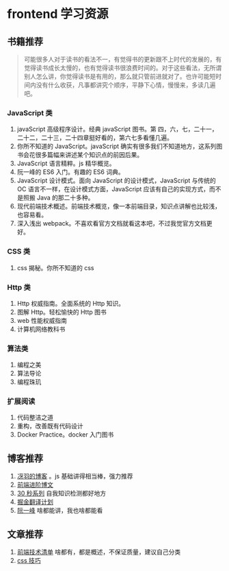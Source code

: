# frontend 学习资源

## 书籍推荐

> 可能很多人对于读书的看法不一，有觉得书的更新跟不上时代的发展的，有觉得读书成长太慢的，也有觉得读书很浪费时间的。对于这些看法，无所谓别人怎么讲，你觉得读书是有用的，那么就只管前进就对了。也许可能短时间内没有什么收获，凡事都讲究个顺序，平静下心情，慢慢来，多读几遍吧。

### JavaScript 类

1. javaScript 高级程序设计。经典 javaScript 图书。第 四，六，七，二十一，二十二，二十三，二十四章挺好看的，第六七多看懂几遍。
2. 你所不知道的 JavaScript。javaScript 确实有很多我们不知道地方，这系列图书会花很多篇幅来讲述某个知识点的前因后果。
3. JavaScript 语言精粹。js 精华概览。
4. 阮一峰的 ES6 入门。有趣的 ES6 词典。
5. JavaScript 设计模式。面向 JavaScript 的设计模式，JavaScript 与传统的 OC 语言不一样，在设计模式方面，JavaScript 应该有自己的实现方式，而不是照搬 Java 的那二十多种。
6. 现代前端技术概述。前端技术概览，像一本前端目录，知识点讲解也比较浅，也容易看。
7. 深入浅出 webpack。不喜欢看官方文档就看这本吧，不过我觉官方文档更好。



### CSS 类

1. css 揭秘。你所不知道的 css

### Http 类

1. Http 权威指南。全面系统的 Http 知识。
2. 图解 Http。轻松愉快的 Http 图书
3. web 性能权威指南
4. 计算机网络教科书

### 算法类

1. 编程之美
2. 算法导论
3. 编程珠玑



### 扩展阅读

1. 代码整洁之道
2. 重构，改善既有代码设计
3. Docker Practice。docker 入门图书



## 博客推荐

1. [冴羽的博客](https://github.com/mqyqingfeng/Blog) 。js 基础讲得相当棒，强力推荐
2. [前端进阶博文](https://muyiy.vip/blog/) 
3. [30 秒系列](https://github.com/30-seconds/30-seconds-of-code) 自我知识检测都好地方
4. [掘金翻译计划](https://github.com/xitu/gold-miner)
5. [阮一峰](http://www.ruanyifeng.com/blog/) 啥都能讲，我也啥都能看



## 文章推荐

1. [前端技术清单](https://github.com/alienzhou/frontend-tech-list)  啥都有，都是概述，不保证质量，建议自己分类
2. [css 技巧](https://github.com/chokcoco/iCSS)

